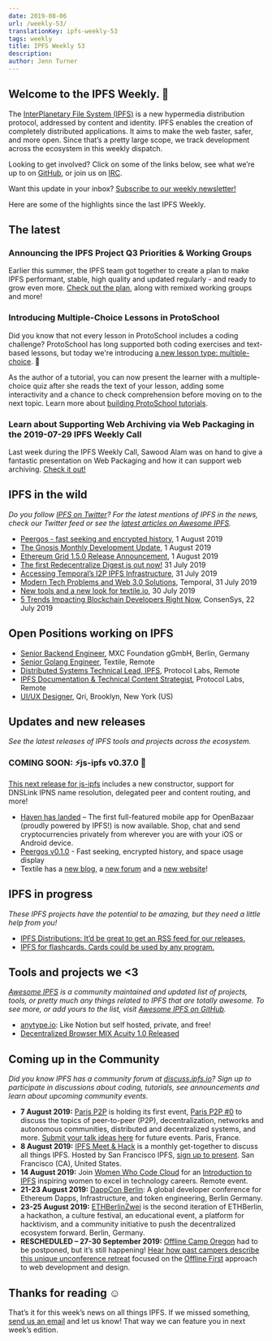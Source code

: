 ```yaml
---
date: 2019-08-06
url: /weekly-53/
translationKey: ipfs-weekly-53
tags: weekly
title: IPFS Weekly 53
description:
author: Jenn Turner
---
```


## Welcome to the IPFS Weekly. 👋

The [InterPlanetary File System (IPFS)](https://ipfs.io/) is a new hypermedia distribution protocol, addressed by content and identity. IPFS enables the creation of completely distributed applications. It aims to make the web faster, safer, and more open. Since that’s a pretty large scope, we track development across the ecosystem in this weekly dispatch.

Looking to get involved? Click on some of the links below, see what we’re up to on [GitHub](https://github.com/ipfs), or join us on [IRC](https://riot.im/app/#/room/#ipfs:matrix.org).

Want this update in your inbox? [Subscribe to our weekly newsletter!](http://eepurl.com/gL2Pi5)

Here are some of the highlights since the last IPFS Weekly.

## The latest

### Announcing the IPFS Project Q3 Priorities & Working Groups

Earlier this summer, the IPFS team got together to create a plan to make IPFS performant, stable, high quality and updated regularly - and ready to grow even more. [Check out the plan](https://ipfs.io/blog/2019-07-31-operation-task-force/), along with remixed working groups and more!

### Introducing Multiple-Choice Lessons in ProtoSchool

Did you know that not every lesson in ProtoSchool includes a coding challenge? ProtoSchool has long supported both coding exercises and text-based lessons, but today we're introducing [a new lesson type: multiple-choice](https://twitter.com/ProtoSchool/status/1156942749595312128). 🎉

As the author of a tutorial, you can now present the learner with a multiple-choice quiz after she reads the text of your lesson, adding some interactivity and a chance to check comprehension before moving on to the next topic. Learn more about [building ProtoSchool tutorials](https://proto.school/#/build).

### Learn about Supporting Web Archiving via Web Packaging in the 2019-07-29 IPFS Weekly Call

Last week during the IPFS Weekly Call, Sawood Alam was on hand to give a fantastic presentation on Web Packaging and how it can support web archiving. [Check it out!](https://www.youtube.com/watch?v=u57MerV0PJM)

## IPFS in the wild

_Do you follow [IPFS on Twitter](https://twitter.com/IPFSbot)? For the latest mentions of IPFS in the news, check our Twitter feed or see the [latest articles on Awesome IPFS](https://awesome.ipfs.io/articles/)._

- [Peergos - fast seeking and encrypted history](https://peergos.org/blog#fast_seeking_and_encrypted_history_), 1 August 2019
- [The Gnosis Monthly Development Update](https://blog.gnosis.pm/august-2019-the-gnosis-monthly-development-update-6c9be6fb7610), 1 August 2019
- [Ethereum Grid 1.5.0 Release Announcement](https://medium.com/ethereum-grid/ethereum-grid-1-5-0-release-announcement-993c7047560a), 1 August 2019
- [The first Redecentralize Digest is out now!](https://redecentralize.org/redigest/2019/07) 31 July 2019
- [Accessing Temporal’s I2P IPFS Infrastructure](https://medium.com/temporal-cloud/accessing-temporals-i2p-ipfs-infrastructure-7d9c90204dd7), 31 July 2019
- [Modern Tech Problems and Web 3.0 Solutions](https://medium.com/temporal-cloud/modern-tech-problems-and-web-3-0-solutions-enter-ipfs-30ce5d3e9a45), Temporal, 31 July 2019
- [New tools and a new look for textile.io](https://blog.textile.io/a-tools-and-a-new-look-for-textile-io/), 30 July 2019
- [5 Trends Impacting Blockchain Developers Right Now](https://media.consensys.net/5-trends-impacting-blockchain-developers-right-now-3174146eabf1), ConsenSys, 22 July 2019

## Open Positions working on IPFS

- [Senior Backend Engineer](https://www.golangprojects.com/golang-go-job-dcr-Senior-Backend-Engineer-Berlin-MXC-Foundation-gGmbH.html), MXC Foundation gGmbH, Berlin, Germany
- [Senior Golang Engineer](https://www.golangprojects.com/golang-go-job-def-Senior-Golang-Engineer-Remote-Textile.html), Textile, Remote
- [Distributed Systems Technical Lead, IPFS](https://jobs.lever.co/protocol/9283f9b0-de64-4e1f-a221-5d02b0202198), Protocol Labs, Remote
- [IPFS Documentation & Technical Content Strategist](https://jobs.lever.co/protocol/e7db2c84-afd7-44a4-9a27-449c751d8289), Protocol Labs, Remote
- [UI/UX Designer](https://www.linkedin.com/jobs/view/1335924519/), Qri, Brooklyn, New York (US)

## Updates and new releases

_See the latest releases of IPFS tools and projects across the ecosystem._

### COMING SOON: ⚡️js-ipfs v0.37.0 🚀

[This next release for js-ipfs](https://github.com/ipfs/js-ipfs/issues/2192) includes a new constructor, support for DNSLink IPNS name resolution, delegated peer and content routing, and more!

- [Haven has landed](https://gethaven.app/blog/haven-has-landed-download-now-for-ios-and-android/) – The first full-featured mobile app for OpenBazaar (proudly powered by IPFS!) is now available. Shop, chat and send cryptocurrencies privately from wherever you are with your iOS or Android device.
- [Peergos v0.1.0](https://alpha.peergos.net/public/peergos/releases/v0.1.0/) - Fast seeking, encrypted history, and space usage display
- Textile has a [new blog](https://blog.textile.io/), a [new forum](https://community.textile.io/) and a [new website](https://textile.io/)!

## IPFS in progress

_These IPFS projects have the potential to be amazing, but they need a little help from you!_

- [IPFS Distributions: It’d be great to get an RSS feed for our releases.](https://github.com/ipfs/distributions/issues/241)
- [IPFS for flashcards. Cards could be used by any program.](https://www.reddit.com/r/ipfs/comments/cjm1c5/ipfs_for_flashcards_cards_could_be_used_by_any/)

## Tools and projects we <3

_[Awesome IPFS](https://awesome.ipfs.io/) is a community maintained and updated list of projects, tools, or pretty much any things related to IPFS that are totally awesome. To see more, or add yours to the list, visit [Awesome IPFS on GitHub](https://github.com/ipfs/awesome-ipfs)._

- [anytype.io](https://anytype.io/): Like Notion but self hosted, private, and free!
- [Decentralized Browser MIX Acuity 1.0 Released](https://medium.com/mix-blockchain/decentralized-browser-mix-acuity-1-0-released-827e17353b54)

## Coming up in the Community

_Did you know IPFS has a community forum at [discuss.ipfs.io](https://discuss.ipfs.io/)? Sign up to participate in discussions about coding, tutorials, see announcements and learn about upcoming community events._

- **7 August 2019:** [Paris P2P](https://p2p.paris/en/) is holding its first event, [Paris P2P #0](https://www.meetup.com/Paris-P2P/events/263089573/) to discuss the topics of peer-to-peer (P2P), decentralization, networks and autonomous communities, distributed and decentralized systems, and more. [Submit your talk ideas here](https://p2p.paris/en/) for future events. Paris, France.
- **8 August 2019:** [IPFS Meet & Hack](https://www.meetup.com/San-Francisco-IPFS/events/261811887/) is a monthly get-together to discuss all things IPFS. Hosted by San Francisco IPFS, [sign up to present](https://docs.google.com/forms/d/e/1FAIpQLSdgolK13Bq7w9MkPMn4uJ7cuf_Q3YDu27_PgCStQ6glki_g_Q/viewform?usp=sf_link). San Francisco (CA), United States.
- **14 August 2019:** Join [Women Who Code Cloud](https://www.womenwhocode.com/cloud/events) for an [Introduction to IPFS](https://zoom.us/webinar/register/WN_jnKnkxjJR3OOxf3kPa7Xfg) inspiring women to excel in technology careers. Remote event.
- **21-23 August 2019:** [DappCon Berlin](https://www.dappcon.io/): A global developer conference for Ethereum Dapps, Infrastructure, and token engineering, Berlin Germany.
- **23-25 August 2019:** [ETHBerlinZwei](https://ethberlinzwei.com/) is the second iteration of ETHBerlin, a hackathon, a culture festival, an educational event, a platform for hacktivism, and a community initiative to push the decentralized ecosystem forward. Berlin, Germany.
- **RESCHEDULED – 27-30 September 2019:** [Offline Camp Oregon](http://offlinefirst.org/camp) had to be postponed, but it’s still happening! [Hear how past campers describe this unique unconference retreat](https://youtu.be/FNtpPW_7H1k) focused on the [Offline First](http://offlinefirst.org/) approach to web development and design.

## Thanks for reading ☺️

That’s it for this week’s news on all things IPFS. If we missed something, [send us an email](mailto:newsletter@ipfs.io) and let us know! That way we can feature you in next week’s edition.
